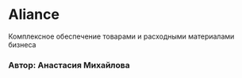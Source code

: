 # Aliance
Комплексное обеспечение товарами и расходными материалами бизнеса

### Автор: Анастасия Михайлова
